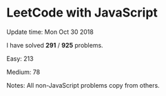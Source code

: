 # LeetCode with JavaScript

Update time: Mon Oct 30 2018

I have solved **291** / **925** problems.

Easy: 213

Medium: 78

Notes: All non-JavaScript problems copy from others.